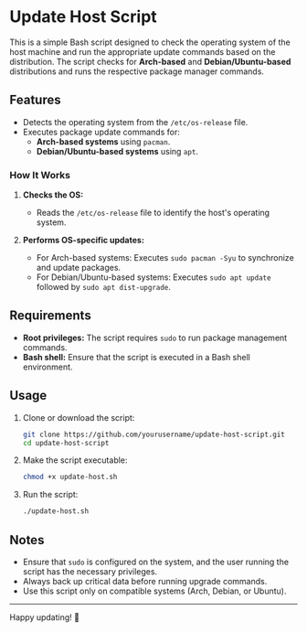 # Update Host Script

This is a simple Bash script designed to check the operating system of the host machine and run the appropriate update commands based on the distribution. The script checks for **Arch-based** and **Debian/Ubuntu-based** distributions and runs the respective package manager commands.

## Features

- Detects the operating system from the `/etc/os-release` file.
- Executes package update commands for:
  - **Arch-based systems** using `pacman`.
  - **Debian/Ubuntu-based systems** using `apt`.

### How It Works

1. **Checks the OS:**
   - Reads the `/etc/os-release` file to identify the host's operating system.

2. **Performs OS-specific updates:**
   - For Arch-based systems: Executes `sudo pacman -Syu` to synchronize and update packages.
   - For Debian/Ubuntu-based systems: Executes `sudo apt update` followed by `sudo apt dist-upgrade`.

## Requirements

- **Root privileges:** The script requires `sudo` to run package management commands.
- **Bash shell:** Ensure that the script is executed in a Bash shell environment.

## Usage

1. Clone or download the script:
   ```bash
   git clone https://github.com/yourusername/update-host-script.git
   cd update-host-script
   ```

2. Make the script executable:
   ```bash
   chmod +x update-host.sh
   ```

3. Run the script:
   ```bash
   ./update-host.sh
   ```

## Notes

- Ensure that `sudo` is configured on the system, and the user running the script has the necessary privileges.
- Always back up critical data before running upgrade commands.
- Use this script only on compatible systems (Arch, Debian, or Ubuntu).

---

Happy updating! 🚀
